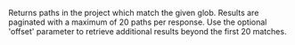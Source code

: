 Returns paths in the project which match the given glob. Results are paginated with a maximum of 20 paths per response. Use the optional 'offset' parameter to retrieve additional results beyond the first 20 matches.
